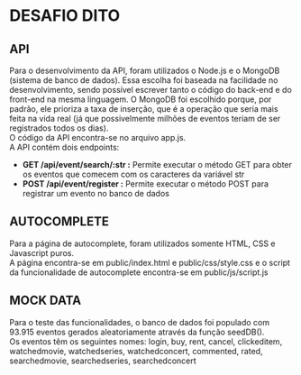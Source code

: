 # DESAFIO DITO

API
---
Para o desenvolvimento da API, foram utilizados o Node.js e o MongoDB (sistema de banco de dados). Essa escolha foi baseada na facilidade no desenvolvimento,
sendo possível escrever tanto o código do back-end e do front-end na mesma linguagem. O MongoDB foi escolhido porque, por padrão, ele prioriza a taxa de inserção,
que é a operação que seria mais feita na vida real (já que possivelmente milhões de eventos teriam de ser registrados todos os dias).
<br>
O código da API encontra-se no arquivo app.js.
<br>
A API contém dois endpoints:
- **GET /api/event/search/:str :** Permite executar o método GET para obter os eventos que comecem com os caracteres da variável str
- **POST /api/event/register :** Permite executar o método POST para registrar um evento no banco de dados

AUTOCOMPLETE
---
Para a página de autocomplete, foram utilizados somente HTML, CSS e Javascript puros.
<br>
A página encontra-se em public/index.html e public/css/style.css e o script da funcionalidade de autocomplete encontra-se em public/js/script.js

MOCK DATA
---
Para o teste das funcionalidades, o banco de dados foi populado com 93.915 eventos gerados aleatoriamente através da função seedDB().
<br>
Os eventos têm os seguintes nomes: login, buy, rent, cancel, clickeditem, watchedmovie, watchedseries, watchedconcert, commented, rated, searchedmovie,
searchedseries, searchedconcert
